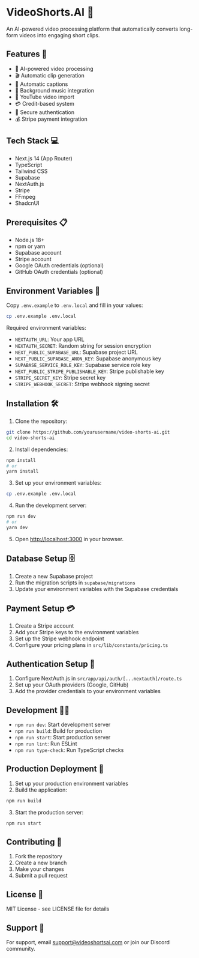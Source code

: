 # VideoShorts.AI 🎥

An AI-powered video processing platform that automatically converts long-form videos into engaging short clips.

## Features 🚀

- 🤖 AI-powered video processing
- 🎬 Automatic clip generation
- 📝 Automatic captions
- 🎵 Background music integration
- 🔗 YouTube video import
- 💳 Credit-based system
- 🔐 Secure authentication
- 💰 Stripe payment integration

## Tech Stack 💻

- Next.js 14 (App Router)
- TypeScript
- Tailwind CSS
- Supabase
- NextAuth.js
- Stripe
- FFmpeg
- ShadcnUI

## Prerequisites 📋

- Node.js 18+ 
- npm or yarn
- Supabase account
- Stripe account
- Google OAuth credentials (optional)
- GitHub OAuth credentials (optional)

## Environment Variables 🔑

Copy `.env.example` to `.env.local` and fill in your values:

```bash
cp .env.example .env.local
```

Required environment variables:

- `NEXTAUTH_URL`: Your app URL
- `NEXTAUTH_SECRET`: Random string for session encryption
- `NEXT_PUBLIC_SUPABASE_URL`: Supabase project URL
- `NEXT_PUBLIC_SUPABASE_ANON_KEY`: Supabase anonymous key
- `SUPABASE_SERVICE_ROLE_KEY`: Supabase service role key
- `NEXT_PUBLIC_STRIPE_PUBLISHABLE_KEY`: Stripe publishable key
- `STRIPE_SECRET_KEY`: Stripe secret key
- `STRIPE_WEBHOOK_SECRET`: Stripe webhook signing secret

## Installation 🛠️

1. Clone the repository:
```bash
git clone https://github.com/yourusername/video-shorts-ai.git
cd video-shorts-ai
```

2. Install dependencies:
```bash
npm install
# or
yarn install
```

3. Set up your environment variables:
```bash
cp .env.example .env.local
```

4. Run the development server:
```bash
npm run dev
# or
yarn dev
```

5. Open [http://localhost:3000](http://localhost:3000) in your browser.

## Database Setup 🗄️

1. Create a new Supabase project
2. Run the migration scripts in `supabase/migrations`
3. Update your environment variables with the Supabase credentials

## Payment Setup 💳

1. Create a Stripe account
2. Add your Stripe keys to the environment variables
3. Set up the Stripe webhook endpoint
4. Configure your pricing plans in `src/lib/constants/pricing.ts`

## Authentication Setup 🔐

1. Configure NextAuth.js in `src/app/api/auth/[...nextauth]/route.ts`
2. Set up your OAuth providers (Google, GitHub)
3. Add the provider credentials to your environment variables

## Development 👩‍💻

- `npm run dev`: Start development server
- `npm run build`: Build for production
- `npm run start`: Start production server
- `npm run lint`: Run ESLint
- `npm run type-check`: Run TypeScript checks

## Production Deployment 🚀

1. Set up your production environment variables
2. Build the application:
```bash
npm run build
```

3. Start the production server:
```bash
npm run start
```

## Contributing 🤝

1. Fork the repository
2. Create a new branch
3. Make your changes
4. Submit a pull request

## License 📄

MIT License - see LICENSE file for details

## Support 💬

For support, email support@videoshortsai.com or join our Discord community.